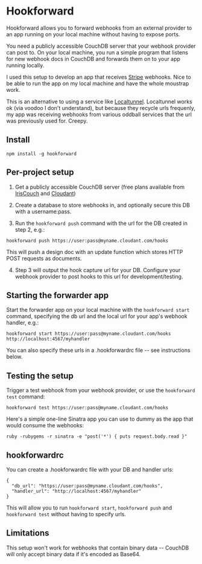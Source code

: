 Hookforward
===========
Hookforward allows you to forward webhooks from an external provider to an app running on your local machine without having to expose ports.

You need a publicly accessible CouchDB server that your webhook provider can post to. On your local machine, you run a simple program that listens for new webhook docs in CouchDB and forwards them on to your app running locally.

I used this setup to develop an app that receives [Stripe](https://stripe.com/) webhooks. Nice to be able to run the app on my local machine and have the whole moustrap work.

This is an alternative to using a service like [Localtunnel](http://progrium.com/localtunnel/). Localtunnel works ok (via voodoo I don't understand), but because they recycle urls frequenly, my app was receiving webhooks from various oddball services that the url was previously used for. Creepy.


Install
-------
```npm install -g hookforward```


Per-project setup
-----------------

1. Get a publicly accessible CouchDB server (free plans available from [IrisCouch](http://www.iriscouch.com/) and [Cloudant](https://cloudant.com/))

2. Create a database to store webhooks in, and optionally secure this DB with a username:pass.

3. Run the ```hookforward push``` command with the url for the DB created in step 2, e.g.:
```
hookforward push https://user:pass@myname.cloudant.com/hooks
```
This will push a design doc with an update function which stores HTTP POST requests as documents.

4. Step 3 will output the hook capture url for your DB. Configure your webhook provider to post hooks to this url for development/testing.


Starting the forwarder app
--------------------------

Start the forwarder app on your local machine with the ```hookforward start``` command, specifying the db url and the local url for your app's webhook handler, e.g.:
```
hookforward start https://user:pass@myname.cloudant.com/hooks http://localhost:4567/myhandler
```

You can also specify these urls in a .hookforwardrc file -- see instructions below.


Testing the setup
-----------------

Trigger a test webhook from your webhook provider, or use the ```hookforward test``` command:
```
hookforward test https://user:pass@myname.cloudant.com/hooks
```

Here's a simple one-line Sinatra app you can use to dummy as the app that would consume the webhooks:
```
ruby -rubygems -r sinatra -e "post('*') { puts request.body.read }"
```


hookforwardrc
-------------
You can create a .hookforwardrc file with your DB and handler urls:

```
{
  "db_url": "https://user:pass@myname.cloudant.com/hooks",
  "handler_url": "http://localhost:4567/myhandler"
}
```

This will allow you to run ```hookforward start```, ```hookforward push``` and ```hookforward test``` without having to specify urls.


Limitations
-----------
This setup won't work for webhooks that contain binary data -- CouchDB will only accept binary data if it's encoded as Base64.


